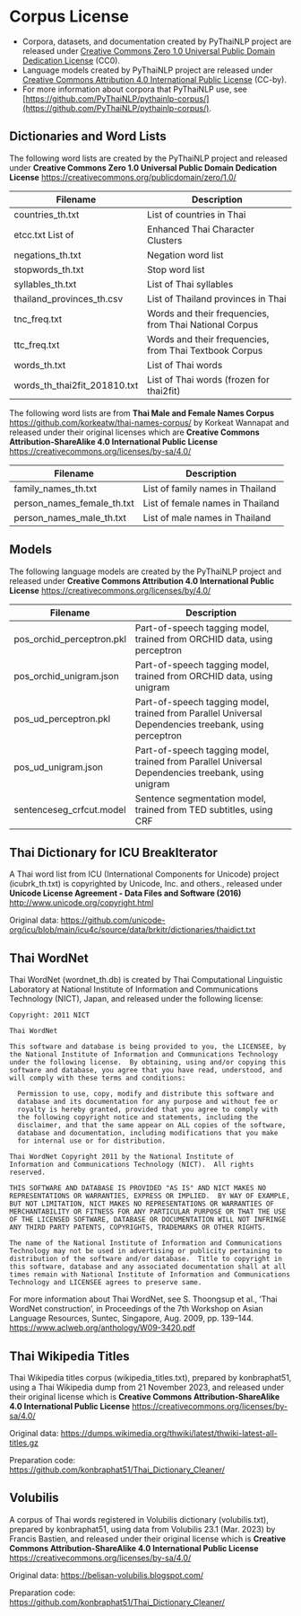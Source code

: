 # Corpus License

- Corpora, datasets, and documentation created by PyThaiNLP project are released under [Creative Commons Zero 1.0 Universal Public Domain Dedication License](https://creativecommons.org/publicdomain/zero/1.0/) (CC0).
- Language models created by PyThaiNLP project are released under [Creative Commons Attribution 4.0 International Public License](https://creativecommons.org/licenses/by/4.0/) (CC-by).
- For more information about corpora that PyThaiNLP use, see [https://github.com/PyThaiNLP/pythainlp-corpus/](https://github.com/PyThaiNLP/pythainlp-corpus/).


## Dictionaries and Word Lists

The following word lists are created by the PyThaiNLP project and released under
**Creative Commons Zero 1.0 Universal Public Domain Dedication License**
https://creativecommons.org/publicdomain/zero/1.0/

| Filename                     | Description                                            |
| ---------------------------- | ------------------------------------------------------ |
| countries_th.txt             | List of countries in Thai                              |
| etcc.txt List of             | Enhanced Thai Character Clusters                       |
| negations_th.txt             | Negation word list                                     |
| stopwords_th.txt             | Stop word list                                         |
| syllables_th.txt             | List of Thai syllables                                 |
| thailand_provinces_th.csv    | List of Thailand provinces in Thai                     |
| tnc_freq.txt                 | Words and their frequencies, from Thai National Corpus |
| ttc_freq.txt                 | Words and their frequencies, from Thai Textbook Corpus |
| words_th.txt                 | List of Thai words                                     |
| words_th_thai2fit_201810.txt | List of Thai words (frozen for thai2fit)               |

The following word lists are from **Thai Male and Female Names Corpus**
https://github.com/korkeatw/thai-names-corpus/ by Korkeat Wannapat
and released under their original licenses which are
**Creative Commons Attribution-ShareAlike 4.0 International Public License**
https://creativecommons.org/licenses/by-sa/4.0/

| Filename                   | Description                      |
| -------------------------- | -------------------------------- |
| family_names_th.txt        | List of family names in Thailand |
| person_names_female_th.txt | List of female names in Thailand |
| person_names_male_th.txt   | List of male names in Thailand   |


## Models

The following language models are created by the PyThaiNLP project
and released under
**Creative Commons Attribution 4.0 International Public License**
https://creativecommons.org/licenses/by/4.0/

| Filename                  | Description                                                                                           |
| ------------------------- | ----------------------------------------------------------------------------------------------------- |
| pos_orchid_perceptron.pkl | Part-of-speech tagging model, trained from ORCHID data, using perceptron                              |
| pos_orchid_unigram.json   | Part-of-speech tagging model, trained from ORCHID data, using unigram                                 |
| pos_ud_perceptron.pkl     | Part-of-speech tagging model, trained from Parallel Universal Dependencies treebank, using perceptron |
| pos_ud_unigram.json       | Part-of-speech tagging model, trained from Parallel Universal Dependencies treebank, using unigram    |
| sentenceseg_crfcut.model  | Sentence segmentation model, trained from TED subtitles, using CRF                                    |


## Thai Dictionary for ICU BreakIterator

A Thai word list from ICU (International Components for Unicode) project
(icubrk_th.txt) is copyrighted by Unicode, Inc. and others.,
released under **Unicode License Agreement - Data Files and Software (2016)**
﻿http://www.unicode.org/copyright.html

Original data:
https://github.com/unicode-org/icu/blob/main/icu4c/source/data/brkitr/dictionaries/thaidict.txt


## Thai WordNet

Thai WordNet (wordnet_th.db) is created by Thai Computational Linguistic
Laboratory at National Institute of Information and Communications
Technology (NICT), Japan, and released under the following license:

```
Copyright: 2011 NICT

Thai WordNet

This software and database is being provided to you, the LICENSEE, by
the National Institute of Information and Communications Technology
under the following license.  By obtaining, using and/or copying this
software and database, you agree that you have read, understood, and
will comply with these terms and conditions:

  Permission to use, copy, modify and distribute this software and
  database and its documentation for any purpose and without fee or
  royalty is hereby granted, provided that you agree to comply with
  the following copyright notice and statements, including the
  disclaimer, and that the same appear on ALL copies of the software,
  database and documentation, including modifications that you make
  for internal use or for distribution.

Thai WordNet Copyright 2011 by the National Institute of
Information and Communications Technology (NICT).  All rights
reserved.

THIS SOFTWARE AND DATABASE IS PROVIDED "AS IS" AND NICT MAKES NO
REPRESENTATIONS OR WARRANTIES, EXPRESS OR IMPLIED.  BY WAY OF EXAMPLE,
BUT NOT LIMITATION, NICT MAKES NO REPRESENTATIONS OR WARRANTIES OF
MERCHANTABILITY OR FITNESS FOR ANY PARTICULAR PURPOSE OR THAT THE USE
OF THE LICENSED SOFTWARE, DATABASE OR DOCUMENTATION WILL NOT INFRINGE
ANY THIRD PARTY PATENTS, COPYRIGHTS, TRADEMARKS OR OTHER RIGHTS.

The name of the National Institute of Information and Communications
Technology may not be used in advertising or publicity pertaining to
distribution of the software and/or database.  Title to copyright in
this software, database and any associated documentation shall at all
times remain with National Institute of Information and Communications
Technology and LICENSEE agrees to preserve same.
```

For more information about Thai WordNet, see
S. Thoongsup et al., ‘Thai WordNet construction’,
in Proceedings of the 7th Workshop on Asian Language Resources,
Suntec, Singapore, Aug. 2009, pp. 139–144.
https://www.aclweb.org/anthology/W09-3420.pdf


## Thai Wikipedia Titles

Thai Wikipedia titles corpus (wikipedia_titles.txt),
prepared by konbraphat51, using a Thai Wikipedia dump from
21 November 2023, and released under their original license which is
**Creative Commons Attribution-ShareAlike 4.0 International Public License**
https://creativecommons.org/licenses/by-sa/4.0/

Original data:
https://dumps.wikimedia.org/thwiki/latest/thwiki-latest-all-titles.gz

Preparation code:
https://github.com/konbraphat51/Thai_Dictionary_Cleaner/


## Volubilis

A corpus of Thai words registered in Volubilis dictionary
(volubilis.txt), prepared by konbraphat51,
using data from Volubilis 23.1 (Mar. 2023) by Francis Bastien,
and released under their original license which is
**Creative Commons Attribution-ShareAlike 4.0 International Public License**
https://creativecommons.org/licenses/by-sa/4.0/

Original data:
https://belisan-volubilis.blogspot.com/

Preparation code:
https://github.com/konbraphat51/Thai_Dictionary_Cleaner/
